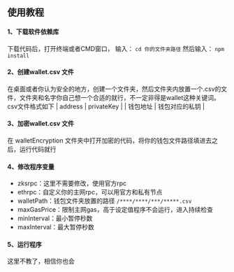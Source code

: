 
## 使用教程

#### 1、下载软件依赖库
下载代码后，打开终端或者CMD窗口，
输入：
`cd 你的文件夹路径`
然后输入：
`npm install`

#### 2、创建wallet.csv 文件
在桌面或者你认为安全的地方，创建一个文件夹，然后文件夹内放置一个.csv的文件，文件夹和名字你自己想一个合适的就行，不一定非得是wallet这种关键词。csv文件格式如下
| address  | privateKey  |
| 钱包地址 | 钱包对应的私钥 |

#### 3、加密wallet.csv 文件
在 walletEncryption 文件夹中打开加密的代码，将你的钱包文件路径填进去之后，运行代码就行

#### 4、修改程序变量
- zksrpc：这里不需要修改，使用官方rpc
- ethrpc：自定义你的主网rpc，可以用官方和私有节点
- walletPath：钱包文件夹放置的路径
	`/****/****/***/*****.csv`
- maxGasPrice：限制主网gas，高于设定值程序不会运行，进入持续检查
- minInterval：最小暂停秒数
- maxInterval：最大暂停秒数

#### 5、运行程序
这里不教了，相信你也会
